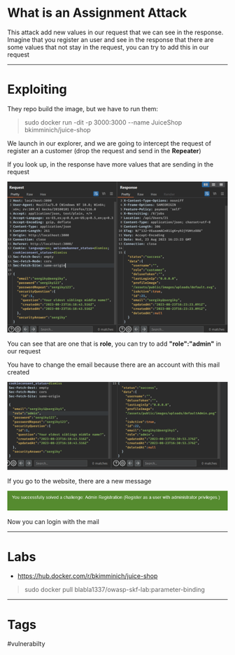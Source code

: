 
# What is an Assignment Attack

This attack add new values in our request that we can see in the response.
Imagine that you register an user and see in the response that there are some values that not stay in the request, you can try to add this in our request

---

# Exploiting

They repo build the image, but we have to run them:

> sudo docker run -dit -p 3000:3000 --name JuiceShop bkimminich/juice-shop

We launch in our explorer, and we are going to intercept the request of register an a customer (drop the request and send in the **Repeater**) 

If you look up, in the response have more values that are sending in the request

![](../../Images/Pasted%20image%2020230823182901.png)

You can see that are one that is **role**, you can try to add **"role":"admin"** in our request

You have to change the email because there are an account with this mail created

![](../../Images/Pasted%20image%2020230823183105.png)

If you go to the website, there are a new message

![](../../Images/Pasted%20image%2020230823183313.png)

Now you can login with the mail



---
# Labs

- https://hub.docker.com/r/bkimminich/juice-shop

> sudo docker pull blabla1337/owasp-skf-lab:parameter-binding

---

# Tags

#vulnerabilty 